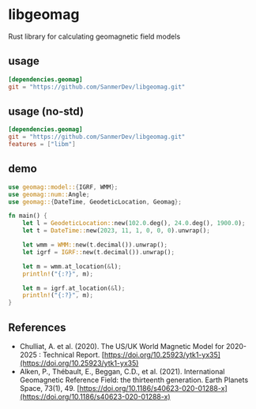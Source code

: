 # libgeomag
Rust library for calculating geomagnetic field models

## usage
```toml
[dependencies.geomag]
git = "https://github.com/SanmerDev/libgeomag.git"
```

## usage (no-std)
```toml
[dependencies.geomag]
git = "https://github.com/SanmerDev/libgeomag.git"
features = ["libm"]
```

## demo
```rust
use geomag::model::{IGRF, WMM};
use geomag::num::Angle;
use geomag::{DateTime, GeodeticLocation, Geomag};

fn main() {
    let l = GeodeticLocation::new(102.0.deg(), 24.0.deg(), 1900.0);
    let t = DateTime::new(2023, 11, 1, 0, 0, 0).unwrap();

    let wmm = WMM::new(t.decimal()).unwrap();
    let igrf = IGRF::new(t.decimal()).unwrap();

    let m = wmm.at_location(&l);
    println!("{:?}", m);

    let m = igrf.at_location(&l);
    println!("{:?}", m);
}
```

## References
- Chulliat, A. et al. (2020). The US/UK World Magnetic Model for 2020-2025 : Technical Report. [https://doi.org/10.25923/ytk1-yx35](https://doi.org/10.25923/ytk1-yx35)
- Alken, P., Thébault, E., Beggan, C.D., et al. (2021). International Geomagnetic Reference Field: the thirteenth generation. Earth Planets Space, 73(1), 49. [https://doi.org/10.1186/s40623-020-01288-x](https://doi.org/10.1186/s40623-020-01288-x)
